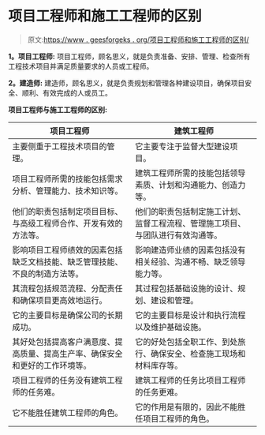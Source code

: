 # 项目工程师和施工工程师的区别

> 原文:[https://www . geesforgeks . org/项目工程师和施工工程师的区别/](https://www.geeksforgeeks.org/difference-between-project-engineer-and-construction-engineer/)

**1。项目工程师:**
项目工程师，顾名思义，就是负责准备、安排、管理、检查所有工程技术项目并满足质量要求的人员或工程师。

**2。建造师:**
建造师，顾名思义，就是负责规划和管理各种建设项目，确保项目安全、顺利、有效完成的人或员工。

**项目工程师与施工工程师的区别:**

<center>

| 项目工程师 | 建筑工程师 |
| --- | --- |
| 主要侧重于工程技术项目的管理。 | 它主要专注于监督大型建设项目。 |
| 项目工程师所需的技能包括需求分析、管理能力、技术知识等。 | 建筑工程师所需的技能包括领导素质、计划和沟通能力、创造力等。 |
| 他们的职责包括制定项目目标、与高级工程师合作、开发有效的方法等。 | 他们的职责包括制定施工计划、监督工程流程、管理施工项目、与团队进行有效沟通等。 |
| 影响项目工程师绩效的因素包括缺乏文档技能、缺乏管理技能、不良的制造方法等。 | 影响建造师业绩的因素包括没有相关经验、沟通不畅、缺乏领导能力等。 |
| 其流程包括规范流程、分配责任和确保项目更高效地运行。 | 其过程包括基础设施的设计、规划、建设和管理。 |
| 它的主要目标是确保公司的长期成功。 | 它的主要目标是设计和执行流程以及维护基础设施。 |
| 其好处包括提高客户满意度、提高质量、提高生产率、确保安全和更好的工作环境等。 | 它的好处包括全职工作、到处旅行、确保安全、检查施工现场和材料库存等。 |
| 项目工程师的任务没有建筑工程师的任务难。 | 建筑工程师的任务比项目工程师的任务更难。 |
| 它不能胜任建筑工程师的角色。 | 它的作用是有限的，因此不能胜任项目工程师的角色。 |

</center>
